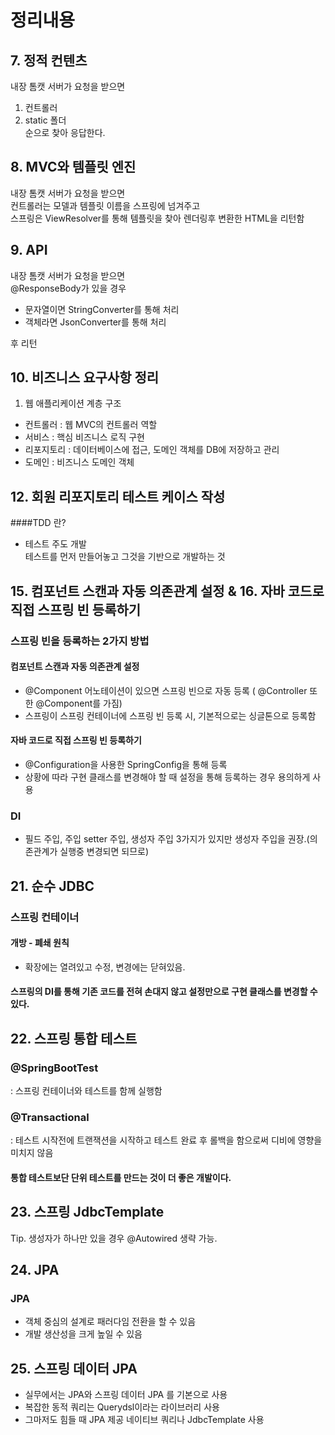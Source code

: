 # 정리내용

## 7. 정적 컨텐츠
내장 톰캣 서버가 요청을 받으면
1. 컨트롤러
2. static 폴더   
순으로 찾아 응답한다.

## 8. MVC와 템플릿 엔진
내장 톰캣 서버가 요청을 받으면  
컨트롤러는 모델과 템플릿 이름을 스프링에 넘겨주고  
스프링은 ViewResolver를 통해 템플릿을 찾아 렌더링후 변환한 HTML을 리턴함

## 9. API
내장 톰캣 서버가 요청을 받으면  
@ResponseBody가 있을 경우 
- 문자열이면 StringConverter를 통해 처리
- 객체라면 JsonConverter를 통해 처리  

후 리턴

## 10. 비즈니스 요구사항 정리
1. 웹 애플리케이션 계층 구조
- 컨트롤러 : 웹 MVC의 컨트롤러 역할
- 서비스 : 핵심 비즈니스 로직 구현
- 리포지토리 : 데이터베이스에 접근, 도메인 객체를 DB에 저장하고 관리
- 도메인 : 비즈니스 도메인 객체

## 12. 회원 리포지토리 테스트 케이스 작성
####TDD 란?  
- 테스트 주도 개발   
테스트를 먼저 만들어놓고 그것을 기반으로 개발하는 것

## 15. 컴포넌트 스캔과 자동 의존관계 설정 & 16. 자바 코드로 직접 스프링 빈 등록하기
### 스프링 빈을 등록하는 2가지 방법
#### 컴포넌트 스캔과 자동 의존관계 설정  
- @Component 어노테이션이 있으면 스프링 빈으로 자동 등록 ( @Controller 또한 @Component를 가짐)  
- 스프링이 스프링 컨테이너에 스프링 빈 등록 시, 기본적으로는 싱글톤으로 등록함
#### 자바 코드로 직접 스프링 빈 등록하기  
- @Configuration을 사용한 SpringConfig을 통해 등록
- 상황에 따라 구현 클래스를 변경해야 할 때 설정을 통해 등록하는 경우 용의하게 사용

### DI
- 필드 주입, 주입 setter 주입, 생성자 주입 3가지가 있지만 생성자 주입을 권장.(의존관계가 실행중 변경되면 되므로)

## 21. 순수 JDBC

### 스프링 컨테이너

#### 개방 - 폐쇄 원칙  

- 확장에는 열려있고 수정, 변경에는 닫혀있음.

#### 스프링의 DI를 통해 기존 코드를 전혀 손대지 않고 설정만으로 구현 클래스를 변경할 수 있다.

## 22. 스프링 통합 테스트

### @SpringBootTest  
: 스프링 컨테이너와 테스트를 함께 실행함

### @Transactional  
: 테스트 시작전에 트랜잭션을 시작하고 테스트 완료 후 롤백을 함으로써 디비에 영향을 미치지 않음

#### 통합 테스트보단 단위 테스트를 만드는 것이 더 좋은 개발이다.

## 23. 스프링 JdbcTemplate
Tip. 생성자가 하나만 있을 경우 @Autowired 생략 가능.

## 24. JPA
### JPA

- 객체 중심의 설계로 패러다임 전환을 할 수 있음
- 개발 생산성을 크게 높일 수 있음

## 25. 스프링 데이터 JPA

- 실무에서는 JPA와 스프링 데이터 JPA 를 기본으로 사용
- 복잡한 동적 쿼리는 Querydsl이라는 라이브러리 사용
- 그마저도 힘들 때 JPA 제공 네이티브 쿼리나 JdbcTemplate 사용